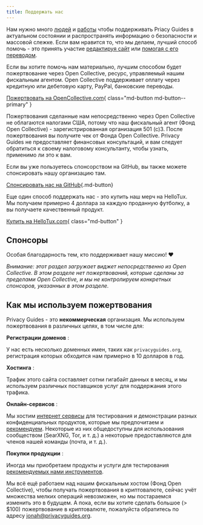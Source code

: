 ```yaml
---
title: Поддержать нас
---
```


<!-- markdownlint-disable MD036 -->
Нам нужно много [людей](https://github.com/privacyguides/privacyguides.org/graphs/contributors) и [работы](https://github.com/privacyguides/privacyguides.org/pulse/monthly) чтобы поддерживать Priacy Guides в актуальном состоянии и распространять информацию о безопасности и массовой слежке. Если вам нравится то, что мы делаем, лучший способ помочь - это принять участие [редактируя сайт](https://github.com/privacyguides/privacyguides.org) или [помогая с его переводом](https://crowdin.com/project/privacyguides).

Если вы хотите помочь нам материально, лучшим способом будет пожертвование через Open Collective, ресурс, управляемый нашим фискальным агентом. Open Collective поддерживает оплату через кредитную или дебетовую карту, PayPal, банковские переводы.

[Пожертвовать на OpenCollective.com](https://opencollective.com/privacyguides/donate){ class="md-button md-button--primary" }

Пожертвования сделанные нам непосредственно через Open Collective не облагаются налогами США, потому что наш фискальный агент (Фонд Open Collective) - зарегистрированная организация 501 (с)3. После пожертвования вы получите чек от Фонда Open Collective. Privacy Guides не предоставляет финансовых консультаций, и вам следует обратиться к своему налоговому консультанту, чтобы узнать, применимо ли это к вам.

Если вы уже пользуетесь спонсорством на GitHub, вы также можете спонсировать нашу организацию там.

[Спонсировать нас на GitHub](https://github.com/sponsors/privacyguides ""){.md-button}

Еще один способ поддержать нас - это купить наш мерч на HelloTux. Мы получаем примерно 4 доллара за каждую проданную футболку, а вы получаете качественный продукт.

[Купить на HelloTux.com](https://hellotux.com/privacyguides){ class="md-button" }

## Спонсоры

Особая благодарность тем, кто поддерживает нашу миссию! :heart:

*Внимание: этот раздел загружает виджет непосредственно из Open Collective. В этом разделе нет пожертвований, которые сделаны за пределами Open Collective, и мы не контролируем конкретных спонсоров, указанных в этом разделе.*

<script src="https://opencollective.com/privacyguides/banner.js"></script>

## Как мы используем пожертвования

Privacy Guides - это **некоммерческая** организация. Мы используем пожертвования в различных целях, в том числе для:

**Регистрации доменов**
:

У нас есть несколько доменных имен, таких как `privacyguides.org`, регистрация которых обходится нам примерно в 10 долларов в год.

**Хостинга**
:

Трафик этого сайта составляет сотни гигабайт данных в месяц, и мы используем различных поставщиков услуг для поддержания этого трафика.

**Онлайн-сервисов**
:

Мы хостим [интернет сервисы](https://privacyguides.net) для тестирования и демонстрации разных конфиденциальных продуктов, которые мы предпочитаем и [рекомендуем](../tools.md). Некоторые из них общедоступны для использования сообществом (SearXNG, Tor, и т. д.) а некоторые предоставляются для членов нашей команды (почта, и т. д.).

**Покупки продукции**
:

Иногда мы приобретаем продукты и услуги для тестирования [рекомендуемых нами инструментов](../tools.md).

Мы всё ещё работаем над нашим фискальным хостом (Фонд Open Collective), чтобы получать пожертвования в криптовалюте, сейчас учёт множества мелких операций невозможен, но мы постараемся изменить это в будущем. А пока, если вы хотите сделать большое (> $100) пожертвование в криптовалюте, пожалуйста обратитесь по адресу [jonah@privacyguides.org](mailto:jonah@privacyguides.org).
